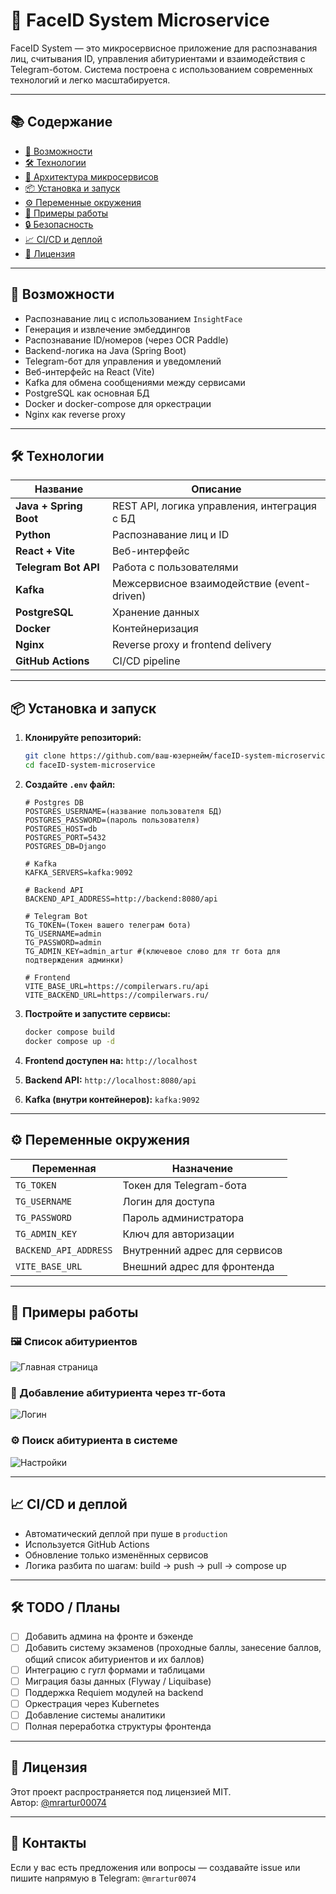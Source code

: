 # 🧠 FaceID System Microservice

FaceID System — это микросервисное приложение для распознавания лиц, считывания ID, управления абитуриентами и взаимодействия с Telegram-ботом. Система построена с использованием современных технологий и легко масштабируется.

---

## 📚 Содержание

- [🚀 Возможности](#-возможности)
- [🛠️ Технологии](#️-технологии)
- [🧩 Архитектура микросервисов](#-архитектура-микросервисов)
- [📦 Установка и запуск](#-установка-и-запуск)
- [⚙️ Переменные окружения](#️-переменные-окружения)
- [📸 Примеры работы](#-примеры-работы)
- [🔒 Безопасность](#-безопасность)
- [📈 CI/CD и деплой](#cicd-и-деплой)
- [📄 Лицензия](#-лицензия)

---

## 🚀 Возможности

- Распознавание лиц с использованием `InsightFace`
- Генерация и извлечение эмбеддингов
- Распознавание ID/номеров (через OCR Paddle)
- Backend-логика на Java (Spring Boot)
- Telegram-бот для управления и уведомлений
- Веб-интерфейс на React (Vite)
- Kafka для обмена сообщениями между сервисами
- PostgreSQL как основная БД
- Docker и docker-compose для оркестрации
- Nginx как reverse proxy

---

## 🛠️ Технологии

| Название             | Описание                                      |
|----------------------|-----------------------------------------------|
| **Java + Spring Boot** | REST API, логика управления, интеграция с БД |
| **Python**            | Распознавание лиц и ID                       |
| **React + Vite**      | Веб-интерфейс                                |
| **Telegram Bot API**  | Работа с пользователями                      |
| **Kafka**             | Межсервисное взаимодействие (event-driven)   |
| **PostgreSQL**        | Хранение данных                              |
| **Docker**            | Контейнеризация                              |
| **Nginx**             | Reverse proxy и frontend delivery            |
| **GitHub Actions**    | CI/CD pipeline                               |

---

## 📦 Установка и запуск

1. **Клонируйте репозиторий:**
   ```bash
   git clone https://github.com/ваш-юзернейм/faceID-system-microservice.git
   cd faceID-system-microservice
   ```

2. **Создайте `.env` файл:**
   ```env
   # Postgres DB
   POSTGRES_USERNAME=(название пользователя БД)
   POSTGRES_PASSWORD=(пароль пользователя)
   POSTGRES_HOST=db
   POSTGRES_PORT=5432
   POSTGRES_DB=Django
   
   # Kafka
   KAFKA_SERVERS=kafka:9092
   
   # Backend API
   BACKEND_API_ADDRESS=http://backend:8080/api
   
   # Telegram Bot
   TG_TOKEN=(Токен вашего телеграм бота)
   TG_USERNAME=admin
   TG_PASSWORD=admin
   TG_ADMIN_KEY=admin_artur #(ключевое слово для тг бота для подтверждения админки)
   
   # Frontend
   VITE_BASE_URL=https://compilerwars.ru/api
   VITE_BACKEND_URL=https://compilerwars.ru/
   ```

3. **Постройте и запустите сервисы:**
   ```bash
   docker compose build
   docker compose up -d
   ```

4. **Frontend доступен на:** `http://localhost`  
5. **Backend API:** `http://localhost:8080/api`  
6. **Kafka (внутри контейнеров):** `kafka:9092`

---

## ⚙️ Переменные окружения

| Переменная            | Назначение                    |
|-----------------------|-------------------------------|
| `TG_TOKEN`            | Токен для Telegram-бота       |
| `TG_USERNAME`         | Логин для доступа             |
| `TG_PASSWORD`         | Пароль администратора         |
| `TG_ADMIN_KEY`        | Ключ для авторизации          |
| `BACKEND_API_ADDRESS` | Внутренний адрес для сервисов |
| `VITE_BASE_URL`       | Внешний адрес для фронтенда   |

---

## 📸 Примеры работы

### 🖼️ Список абитуриентов
![Главная страница](img.png)

### 🔐 Добавление абитуриента через тг-бота
![Логин](img_1.png)

### ⚙️ Поиск абитуриента в системе
![Настройки](img_2.png)

---

## 📈 CI/CD и деплой

- Автоматический деплой при пуше в `production`
- Используется GitHub Actions
- Обновление только изменённых сервисов
- Логика разбита по шагам: build → push → pull → compose up

---

## 🛠️ TODO / Планы

- [ ] Добавить админа на фронте и бэкенде
- [ ] Добавить систему экзаменов (проходные баллы, занесение баллов, общий список абитуриентов и их баллов)
- [ ] Интеграцию с гугл формами и таблицами
- [ ] Миграция базы данных (Flyway / Liquibase)
- [ ] Поддержка Requiem модулей на backend
- [ ] Оркестрация через Kubernetes 
- [ ] Добавление системы аналитики
- [ ] Полная переработка структуры фронтенда

---

## 📄 Лицензия

Этот проект распространяется под лицензией MIT.  
Автор: [@mrartur00074](https://github.com/mrartur00074)

---

## 🤝 Контакты

Если у вас есть предложения или вопросы — создавайте issue или пишите напрямую в Telegram: `@mrartur0074`